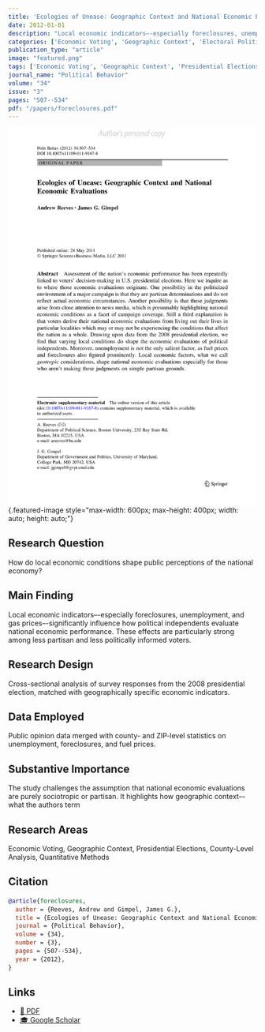 ```yaml
---
title: 'Ecologies of Unease: Geographic Context and National Economic Evaluations'
date: 2012-01-01
description: "Local economic indicators–-especially foreclosures, unemployment, and gas prices–-significantly influence how political independents evaluate national economic performance. These effects are particularly strong among less partisan and less politically informed voters."
categories: ['Economic Voting', 'Geographic Context', 'Electoral Politics', 'County-Level Analysis', 'Quantitative Methods']
publication_type: "article"
image: "featured.png"
tags: ['Economic Voting', 'Geographic Context', 'Presidential Elections', 'County-Level Analysis', 'Quantitative Methods']
journal_name: "Political Behavior"
volume: "34"
issue: "3"
pages: "507--534"
pdf: "/papers/foreclosures.pdf"
---
```


![](featured.png){.featured-image style="max-width: 600px; max-height: 400px; width: auto; height: auto;"}

## Research Question

How do local economic conditions shape public perceptions of the national economy?

## Main Finding

Local economic indicators–-especially foreclosures, unemployment, and gas prices–-significantly influence how political independents evaluate national economic performance. These effects are particularly strong among less partisan and less politically informed voters.

## Research Design

Cross-sectional analysis of survey responses from the 2008 presidential election, matched with geographically specific economic indicators.

## Data Employed

Public opinion data merged with county- and ZIP-level statistics on unemployment, foreclosures, and fuel prices.

## Substantive Importance

The study challenges the assumption that national economic evaluations are purely sociotropic or partisan. It highlights how geographic context–-what the authors term

## Research Areas

Economic Voting, Geographic Context, Presidential Elections, County-Level Analysis, Quantitative Methods

## Citation

```bibtex
@article{foreclosures,
  author = {Reeves, Andrew and Gimpel, James G.},
  title = {Ecologies of Unease: Geographic Context and National Economic Evaluations},
  journal = {Political Behavior},
  volume = {34},
  number = {3},
  pages = {507--534},
  year = {2012},
}
```

## Links

- [📄 PDF](/papers/foreclosures.pdf)
- [🎓 Google Scholar](https://scholar.google.com/scholar?q=Ecologies%20of%20Unease%3A%20Geographic%20Context%20and%20National%20Economic%20Evaluations)